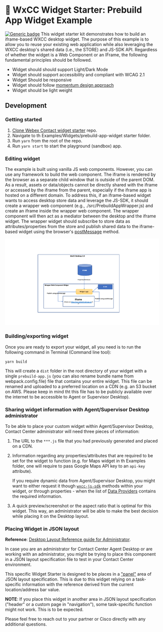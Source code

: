 # 🚀 WxCC Widget Starter: Prebuild App Widget Example

[![Generic badge](https://img.shields.io/badge/Completion-95-green)](https://shields.io/)
This widget starter kit demonstrates how to build an iframe-based WXCC desktop widget. The purpose of this example is to allow you to reuse your existing web application while also leveraging the WXCC desktop's shared data (i.e., the STORE) and JS-SDK API. Regardless of whether the widget is a Web Component or an IFrame, the following fundamental principles should be followed.

- Widget should should support Light/Dark Mode
- Widget should support accessibility and compliant with WCAG 2.1
- Widget Should be responsive
- Widget should follow [momentum design approach](https://momentum-design.github.io/momentum-ui/?path=/story/components-accordion--accordion)
- Widget should be light weight

## Development

### Getting started

1. [Clone Webex Contact widget starter](https://github.com/CiscoDevNet/webex-contact-center-widget-starter.git) repo.
2. Navigate to th Examples/Widgets/prebuild-app-widget starter folder.
3. Run `yarn` from the root of the repo.
4. Run `yarn start` to start the playground (sandbox) app.

### Editing widget

The example is built using vanilla JS web components. However, you can use any framework to build the web component.
The iframe is rendered by the browser as a separate child window that is outside of the parent DOM. As a result, assets or data/objects cannot be directly shared with the iframe or accessed by the iframe from the parent, especially if the iframe app is hosted on a different domain.
To address this, if an iframe-based widget wants to access desktop store data and leverage the JS-SDK, it should create a wrapper web component (e.g., ./src/PrebuildAppWrapper.js) and create an iframe inside the wrapper web component. The wrapper component will then act as a mediator between the desktop and the iframe widget.
The wrapper widget should subscribe to store data as attributes/properties from the store and publish shared data to the iframe-based widget using the browser's [postMessage](https://developer.mozilla.org/en-US/docs/Web/API/Window/postMessage) method.

![image info](./public/prebuild-app-widget-arc.png)

### Building/exporting widget

Once you are ready to export your widget, all you need is to run the following command in Terminal (Command line tool):

```
yarn build
```

This will create a `dist` folder in the root directory of your widget with a single `prebuild-app.js` (you can also rename bundle name from webpack.config.file) file that contains your entire widget. This file can be renamed and uploaded to a preferred location on a CDN (e.g. an S3 bucket on AWS. Please keep in mind tht this file has to be publicly available over the internet to be accessible to Agent or Supervisor Desktop).

### Sharing widget information with Agent/Supervisor Desktop administrator

To be able to place your custom widget within Agent/Supervisor Desktop, Contact Center administrator will need three pieces of information:

1. The URL to the `***.js` file that you had previously generated and placed on a CDN.
2. Information regarding any properties/attributes that are required to be set for the widget to function (e.g. for Maps widget in th Examples folder, one will require to pass Google Maps API key to an `api-key` attribute).

   If you require dynamic data from Agent/Supervisor Desktop, you might want to either request it though [`wxcc-js-sdk`](https://developer.webex-cx.com/documentation/guides/desktop/#javascript-sdk) methods within your widget, or through properties - when the list of [Data Providers](https://developer.webex-cx.com/documentation/guides/desktop/#custom-widgets) contains the required information.

3. A quick preview/screenshot or the aspect ratio that is optimal for this widget. This way, an administrator will be able to make the best decision while placing it on the Desktop layout.

### Placing Widget in JSON layout

**Reference**: [Desktop Layout Reference guide for Administrator](https://www.cisco.com/c/en/us/td/docs/voice_ip_comm/cust_contact/contact_center/webexcc/SetupandAdministrationGuide_2/b_mp-release-2/b_cc-release-2_chapter_011.html#topic_8230815F4023699032326F948C3F1495).

In case you are an administrator for Contact Center Agent Desktop or are working with an administrator, you might be trying to place this component in a JSON layout specification file to test in your Contact Center environment.

This specific Widget Starter is designed to be places in a ["panel"](https://www.cisco.com/c/en/us/td/docs/voice_ip_comm/cust_contact/contact_center/webexcc/SetupandAdministrationGuide_2/b_mp-release-2/b_cc-release-2_chapter_011.html#Cisco_Generic_Topic.dita_1ae68ee3-0948-47ad-a04d-ae182dae573e) area of JSON layout specification. This is due to this widget relying on a task-specific information with the reference derived from the current location/address bar value.

**NOTE**: If you place this widget in another area in JSON layout specification ("header" or a custom page in "navigation"), some task-specific function might not work. This is to be expected.

Please feel free to reach out to your partner or Cisco directly with any additional questions.
